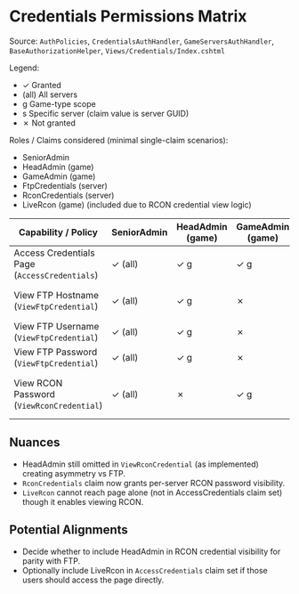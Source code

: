 # Credentials Permissions Matrix

Source: `AuthPolicies`, `CredentialsAuthHandler`, `GameServersAuthHandler`, `BaseAuthorizationHelper`, `Views/Credentials/Index.cshtml`

Legend:
- ✓ Granted
- (all) All servers
- g Game-type scope
- s Specific server (claim value is server GUID)
- ✗ Not granted

Roles / Claims considered (minimal single-claim scenarios):
- SeniorAdmin
- HeadAdmin (game)
- GameAdmin (game)
- FtpCredentials (server)
- RconCredentials (server)
- LiveRcon (game) (included due to RCON credential view logic)

| Capability / Policy                           | SeniorAdmin | HeadAdmin (game) | GameAdmin (game) | FtpCredentials (server) | RconCredentials (server) | LiveRcon (game) | Notes                                       |
| --------------------------------------------- | ----------- | ---------------- | ---------------- | ----------------------- | ------------------------ | --------------- | ------------------------------------------- |
| Access Credentials Page (`AccessCredentials`) | ✓ (all)     | ✓ g              | ✓ g              | ✓ s                     | ✓ s                      | ✗               | LiveRcon NOT in access claim group          |
| View FTP Hostname (`ViewFtpCredential`)       | ✓ (all)     | ✓ g              | ✗                | ✓ s                     | ✗                        | ✗               | HeadAdmin or per-server FTP claim           |
| View FTP Username (`ViewFtpCredential`)       | ✓ (all)     | ✓ g              | ✗                | ✓ s                     | ✗                        | ✗               | Same rule                                   |
| View FTP Password (`ViewFtpCredential`)       | ✓ (all)     | ✓ g              | ✗                | ✓ s                     | ✗                        | ✗               | Same rule                                   |
| View RCON Password (`ViewRconCredential`)     | ✓ (all)     | ✗                | ✓ g              | ✗                       | ✓ s                      | ✓ g             | Now allows per-server RconCredentials claim |

## Nuances
- HeadAdmin still omitted in `ViewRconCredential` (as implemented) creating asymmetry vs FTP.
- `RconCredentials` claim now grants per-server RCON password visibility.
- `LiveRcon` cannot reach page alone (not in AccessCredentials claim set) though it enables viewing RCON.

## Potential Alignments
- Decide whether to include HeadAdmin in RCON credential visibility for parity with FTP.
- Optionally include LiveRcon in `AccessCredentials` claim set if those users should access the page directly.

